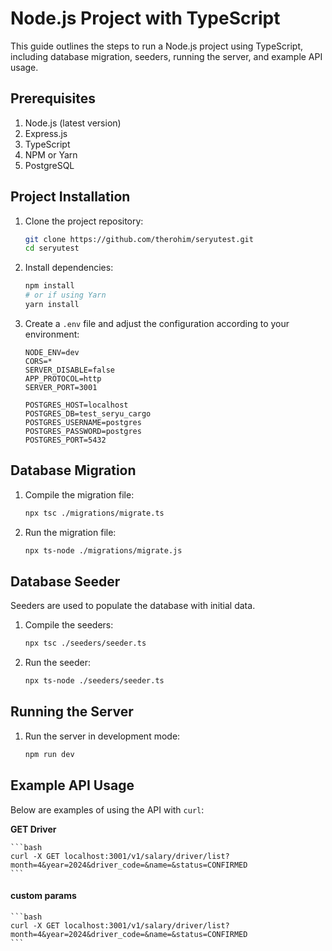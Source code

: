 # Node.js Project with TypeScript

This guide outlines the steps to run a Node.js project using TypeScript, including database migration, seeders, running the server, and example API usage.

## Prerequisites

1. Node.js (latest version)
2. Express.js
3. TypeScript
4. NPM or Yarn
5. PostgreSQL

## Project Installation

1. Clone the project repository:

    ```bash
    git clone https://github.com/therohim/seryutest.git
    cd seryutest
    ```

2. Install dependencies:

    ```bash
    npm install
    # or if using Yarn
    yarn install
    ```

3. Create a `.env` file and adjust the configuration according to your environment:

    ```env
    NODE_ENV=dev
    CORS=*
    SERVER_DISABLE=false
    APP_PROTOCOL=http
    SERVER_PORT=3001

    POSTGRES_HOST=localhost
    POSTGRES_DB=test_seryu_cargo
    POSTGRES_USERNAME=postgres
    POSTGRES_PASSWORD=postgres
    POSTGRES_PORT=5432
    ```

## Database Migration

1. Compile the migration file:

    ```bash
    npx tsc ./migrations/migrate.ts
    ```

2. Run the migration file:

    ```bash
    npx ts-node ./migrations/migrate.js
    ```

## Database Seeder

Seeders are used to populate the database with initial data.

1. Compile the seeders:

    ```bash
    npx tsc ./seeders/seeder.ts
    ```

2. Run the seeder:

    ```bash
    npx ts-node ./seeders/seeder.ts
    ```

## Running the Server

1. Run the server in development mode:

    ```bash
    npm run dev
    ```

## Example API Usage

Below are examples of using the API with `curl`:

**GET Driver**

    ```bash
    curl -X GET localhost:3001/v1/salary/driver/list?month=4&year=2024&driver_code=&name=&status=CONFIRMED
    ```

#### custom params
    ```bash
    curl -X GET localhost:3001/v1/salary/driver/list?month=4&year=2024&driver_code=&name=&status=CONFIRMED
    ```
